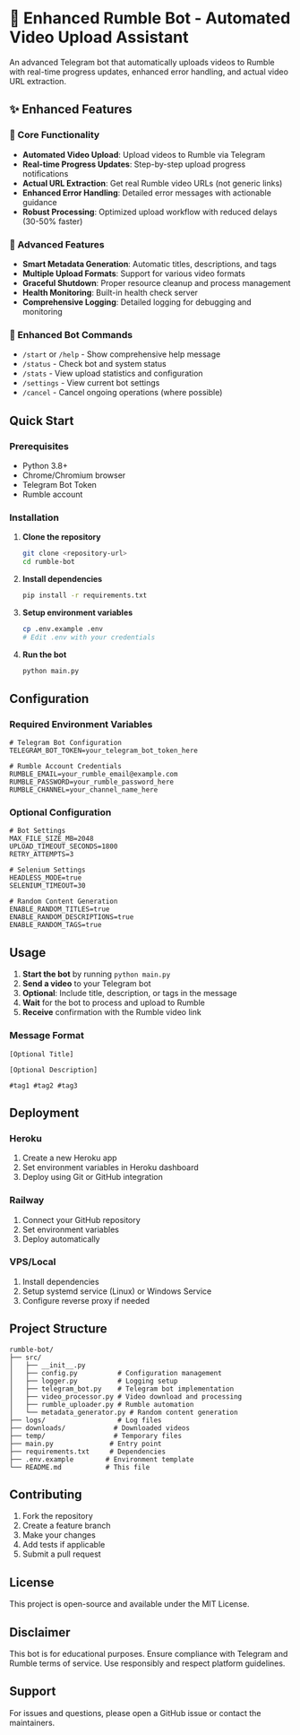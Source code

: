 # 🤖 Enhanced Rumble Bot - Automated Video Upload Assistant

An advanced Telegram bot that automatically uploads videos to Rumble with real-time progress updates, enhanced error handling, and actual video URL extraction.

## ✨ Enhanced Features

### 🚀 Core Functionality
- **Automated Video Upload**: Upload videos to Rumble via Telegram
- **Real-time Progress Updates**: Step-by-step upload progress notifications
- **Actual URL Extraction**: Get real Rumble video URLs (not generic links)
- **Enhanced Error Handling**: Detailed error messages with actionable guidance
- **Robust Processing**: Optimized upload workflow with reduced delays (30-50% faster)

### 🎯 Advanced Features
- **Smart Metadata Generation**: Automatic titles, descriptions, and tags
- **Multiple Upload Formats**: Support for various video formats
- **Graceful Shutdown**: Proper resource cleanup and process management
- **Health Monitoring**: Built-in health check server
- **Comprehensive Logging**: Detailed logging for debugging and monitoring

### 📱 Enhanced Bot Commands
- `/start` or `/help` - Show comprehensive help message
- `/status` - Check bot and system status
- `/stats` - View upload statistics and configuration
- `/settings` - View current bot settings
- `/cancel` - Cancel ongoing operations (where possible)

## Quick Start

### Prerequisites

- Python 3.8+
- Chrome/Chromium browser
- Telegram Bot Token
- Rumble account

### Installation

1. **Clone the repository**
   ```bash
   git clone <repository-url>
   cd rumble-bot
   ```

2. **Install dependencies**
   ```bash
   pip install -r requirements.txt
   ```

3. **Setup environment variables**
   ```bash
   cp .env.example .env
   # Edit .env with your credentials
   ```

4. **Run the bot**
   ```bash
   python main.py
   ```

## Configuration

### Required Environment Variables

```env
# Telegram Bot Configuration
TELEGRAM_BOT_TOKEN=your_telegram_bot_token_here

# Rumble Account Credentials
RUMBLE_EMAIL=your_rumble_email@example.com
RUMBLE_PASSWORD=your_rumble_password_here
RUMBLE_CHANNEL=your_channel_name_here
```

### Optional Configuration

```env
# Bot Settings
MAX_FILE_SIZE_MB=2048
UPLOAD_TIMEOUT_SECONDS=1800
RETRY_ATTEMPTS=3

# Selenium Settings
HEADLESS_MODE=true
SELENIUM_TIMEOUT=30

# Random Content Generation
ENABLE_RANDOM_TITLES=true
ENABLE_RANDOM_DESCRIPTIONS=true
ENABLE_RANDOM_TAGS=true
```

## Usage

1. **Start the bot** by running `python main.py`
2. **Send a video** to your Telegram bot
3. **Optional**: Include title, description, or tags in the message
4. **Wait** for the bot to process and upload to Rumble
5. **Receive** confirmation with the Rumble video link

### Message Format

```
[Optional Title]

[Optional Description]

#tag1 #tag2 #tag3
```

## Deployment

### Heroku

1. Create a new Heroku app
2. Set environment variables in Heroku dashboard
3. Deploy using Git or GitHub integration

### Railway

1. Connect your GitHub repository
2. Set environment variables
3. Deploy automatically

### VPS/Local

1. Install dependencies
2. Setup systemd service (Linux) or Windows Service
3. Configure reverse proxy if needed

## Project Structure

```
rumble-bot/
├── src/
│   ├── __init__.py
│   ├── config.py          # Configuration management
│   ├── logger.py          # Logging setup
│   ├── telegram_bot.py    # Telegram bot implementation
│   ├── video_processor.py # Video download and processing
│   ├── rumble_uploader.py # Rumble automation
│   └── metadata_generator.py # Random content generation
├── logs/                  # Log files
├── downloads/            # Downloaded videos
├── temp/                 # Temporary files
├── main.py              # Entry point
├── requirements.txt     # Dependencies
├── .env.example        # Environment template
└── README.md           # This file
```

## Contributing

1. Fork the repository
2. Create a feature branch
3. Make your changes
4. Add tests if applicable
5. Submit a pull request

## License

This project is open-source and available under the MIT License.

## Disclaimer

This bot is for educational purposes. Ensure compliance with Telegram and Rumble terms of service. Use responsibly and respect platform guidelines.

## Support

For issues and questions, please open a GitHub issue or contact the maintainers.

